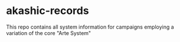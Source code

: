 # akashic-records
This repo contains all system information for campaigns employing a variation of the core "Arte System"
